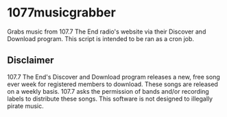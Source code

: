 # 1077musicgrabber

Grabs music from 107.7 The End radio's website via their Discover and Download program. This script is intended to be ran as a cron job.

## Disclaimer

107.7 The End's Discover and Download program releases a new, free song ever week for registered members to download. These songs are released on a weekly basis. 107.7 asks the permission of bands and/or recording labels to distribute these songs. This software is not designed to illegally pirate music.